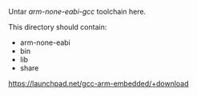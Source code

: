 Untar *arm-none-eabi-gcc* toolchain here.

This directory should contain:
- arm-none-eabi
- bin
- lib
- share

https://launchpad.net/gcc-arm-embedded/+download